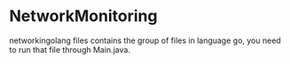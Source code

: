 # NetworkMonitoring
networkingolang
files contains the group of files in language go, you need to run that file through Main.java.
